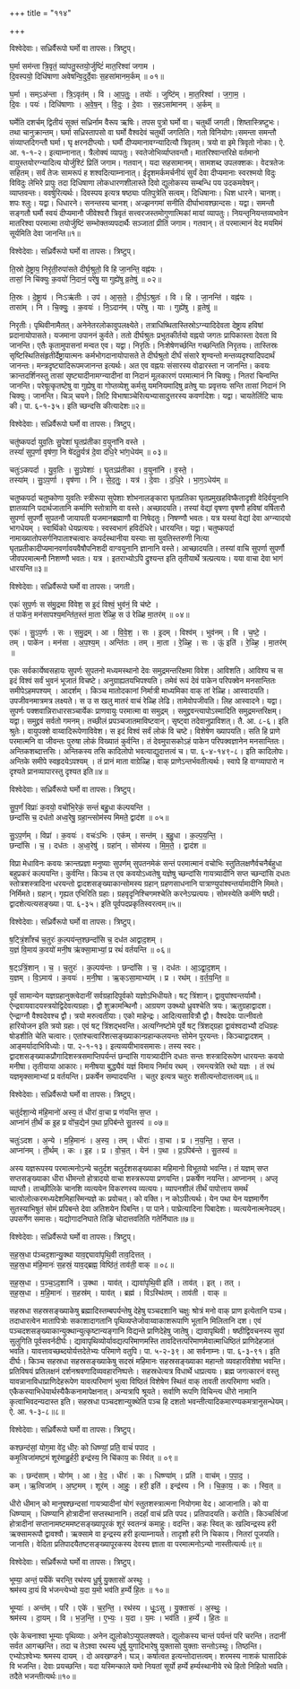 +++
title = "११४"

+++


विश्वेदेवाः। सध्रिर्वैरूपो घर्मो वा तापसः। त्रिष्टुप्।

घ॒र्मा सम॑न्ता त्रि॒वृतं॒ व्या॑पतु॒स्तयो॒र्जुष्टिं॑ मात॒रिश्वा॑ जगाम ।  
दि॒वस्पयो॒ दिधि॑षाणा अवेषन्वि॒दुर्दे॒वाः स॒हसा॑मानम॒र्कम् ॥ ०१॥

घ॒र्मा । सम्ऽअ॑न्ता । त्रि॒ऽवृत॑म् । वि । आ॒प॒तुः॒ । तयोः॑ । जुष्टि॑म् । मा॒त॒रिश्वा॑ । ज॒गा॒म॒ ।  
दि॒वः । पयः॑ । दिधि॑षाणाः । अ॒वे॒ष॒न् । वि॒दुः । दे॒वाः । स॒हऽसा॑मानम् । अ॒र्कम् ॥

घर्मेति दशर्चम् द्वितीयं सूक्तं सध्रिर्नाम वैरूप ऋषिः। तपस पुत्रो घर्मो वा। चतुर्थी जगती। शिष्तास्त्रिष्टुभः। तथा चानुक्रान्तम्। घर्मा सध्रिस्तापसो वा घर्मो वैश्वदेवं चतुर्थी जगतिति। गतो विनियोगः।समन्ता समन्तौ संव्याप्तदिगन्तौ घर्मा। घृ क्षरनदीप्त्योः। घर्मौ दीप्यमानावग्न्यादित्यौ त्रिवृतम्। त्रयो वा इमे त्रिवृतो नोकाः। ऐ. आ. १-१-२। इत्याम्नानात्। त्रैलोक्यं व्यापतुः। स्वतेजोभिर्व्याप्तवन्तौ। मातरिश्वान्तरिक्षे वर्तमानो वायुस्तयोरग्न्यादित्य योर्जुश्टिं प्रितिं जगाम। गतवान्। यदा सहसामानम्। सामशब्द उपलक्शकः। वेदत्रतेजः सहितम्। सर्वं तेजः सामरूपं ह शश्वदित्याम्नानात्। ईदृशमर्कमर्चनीयं सुर्यं देवा दीप्यमानाः स्वरश्मयो विदुः विविदुः लेभिरे प्रापुः तदा दिधिषाणा लोकधारणशीलास्ते दिवो द्युलोकस्य सम्बन्धि पय उदकमवेषन्। व्याप्तवन्तः। ववर्षुरित्यर्थः। दिवस्पय इत्यत्र षष्ठ्याः पतिपुत्रेति सत्वम्। दिधिषानाः। धिश धारने। चानश्। शपः श्लुः। यद्वा। धिधारने। सनन्तस्य चानश्। अज्झनगमां सनीति दीर्घाभावश्छान्दसः। यद्वा। समन्तौ सङ्गतौ घर्मौ स्वयं दीप्यमानौ जीवेश्वरौ त्रिवृतं सत्त्वरजस्तमोगुणात्मिकां मायां व्यापतुः। नियन्तृनियन्तव्यभावेन मातरिश्वा परमात्मा तयोर्जुष्टिं सम्भोक्तव्यपदार्थैः सञ्जातां प्रीतिं जगाम। गतवान्। तं परमात्मानं वेद मयमिमं सूर्यमिति देवा जानन्ति॥१॥

विश्वेदेवाः। सध्रिर्वैरूपो घर्मो वा तापसः। त्रिष्टुप्।

ति॒स्रो दे॒ष्ट्राय॒ निरृ॑ती॒रुपा॑सते दीर्घ॒श्रुतो॒ वि हि जा॒नन्ति॒ वह्न॑यः ।  
तासां॒ नि चि॑क्युः क॒वयो॑ नि॒दानं॒ परे॑षु॒ या गुह्ये॑षु व्र॒तेषु॑ ॥ ०२॥

ति॒स्रः । दे॒ष्ट्राय॑ । निःऽऋ॑तीः । उप॑ । आ॒स॒ते॒ । दी॒र्घ॒ऽश्रुतः॑ । वि । हि । जा॒नन्ति॑ । वह्न॑यः ।  
तासा॑म् । नि । चि॒क्युः॒ । क॒वयः॑ । नि॒ऽदान॑म् । परे॑षु । याः । गुह्ये॑षु । व्र॒तेषु॑ ॥

निरृतीः। पृथिवीनामैतत्। अनेनेतरलोकावुपलक्ष्येते। तत्राधिष्थितास्तिस्रोऽग्न्यादिदेवता देष्ट्राय हविषां प्रदानायोपासते। यजमाना उपाननं कुर्वते। ततो दीर्घश्रुतः प्रभुतकीर्तयो वह्नयो जगतः प्रापिकास्ता देवता वि जानन्ति। एतैः कृतामुपासनां मन्वत एव। यद्वा। निरृतिः। निःशेषेणर्च्छन्ति गच्छन्तिति निरृतयः। तास्तिस्रः सृष्टिस्थितिसंहृतीर्देष्ट्रायात्मनः कर्मभोगदानायोपासते ते दीर्घश्रुतो दीर्घं संसारे शृण्वन्तो मन्तव्यदृश्यादिपदार्थं जानन्तः। मन्त्रदृष्ट्यादिरूपमजानन्त इत्यर्थः। अत एव वह्नयः संसारस्य वोढारस्ता न जानन्ति। कवयः क्रान्तदर्शिनस्तु तासां सृष्ट्यादीनामग्न्यादीनां वा निदानं मूलकारणं परमात्मानं नि चिक्युः। नितरां चिन्वन्ति जानन्ति। परेषूत्कृतष्टेषु वा गुह्येषु वा गोप्तव्येशु कर्मसु यमनियमादिषु व्रतेषु याः प्रवृत्तयः सन्ति तासां निदानं नि चिक्युः। जानन्ति। चिञ् चयने। लिटि विभाषाञ्चेरित्यभ्यासादुत्तरस्य कवर्णादेशः। यद्वा। चायतेर्लिटि चायः की। पा. ६-१-३५। इति च्छन्दसि कीत्यादेशः॥२॥

विश्वेदेवाः। सध्रिर्वैरूपो घर्मो वा तापसः। त्रिष्टुप्।

चतु॑ष्कपर्दा युव॒तिः सु॒पेशा॑ घृ॒तप्र॑तीका व॒युना॑नि वस्ते ।  
तस्यां॑ सुप॒र्णा वृष॑णा॒ नि षे॑दतु॒र्यत्र॑ दे॒वा द॑धि॒रे भा॑ग॒धेय॑म् ॥ ०३॥

चतुः॑ऽकपर्दा । यु॒व॒तिः । सु॒ऽपेशाः॑ । घृ॒तऽप्र॑तीका । व॒युना॑नि । व॒स्ते॒ ।  
तस्या॑म् । सु॒ऽप॒र्णा । वृष॑णा । नि । से॒द॒तुः॒ । यत्र॑ । दे॒वाः । द॒धि॒रे । भा॒ग॒ऽधेय॑म् ॥

चतुष्कपर्दा चतुष्कोणा युवतिः स्त्रीरूपा सुपेशाः शोभनालङ्कारा घृतप्रतिका घृतप्रमुखहविष्कैतादृशी वेदिर्वयुनानि ज्ञातव्यानि पदार्थजातानि कर्माणि स्तोत्राणि वा वस्ते। अच्छादयति। तस्यां वेद्यां वृषणा वृषणौ हविषां वर्षितारौ सुपर्णा सुपर्णौ सुपतनौ जायापती यजमानब्रह्माणौ वा निषेदतुः। निषण्णौ भवतः। यत्र यस्यां वेद्यां देवा अग्न्यादयो भागधेयम् । स्वार्थिको धेयप्रत्ययः। स्वस्वभागं हविर्दधिरे। धारयन्ति। यद्वा। चतुष्कपर्दा नामाख्यातोपसर्गनिपाताश्चत्वारः कपर्दस्थानीया यस्याः सा युवतिस्तरुणी नित्या घृतप्रतीकादीप्यमानवर्णावयवैषौपनिशदी वाग्वयुनानि ज्ञानानि वस्ते। आच्छादयति। तस्यां वाचि सुपर्णा सुपर्णौ जीवपरमात्मनौ निशण्णौ भवतः। यत्र । इतराभ्योऽपि द्रुश्यन्त इति तृतीयार्थे त्रल्प्रत्ययः। यया वाचा देवा भागं धारयन्ति॥३॥

विश्वेदेवाः। सध्रिर्वैरूपो घर्मो वा तापसः। जगती।

एकः॑ सुप॒र्णः स स॑मु॒द्रमा वि॑वेश॒ स इ॒दं विश्वं॒ भुव॑नं॒ वि च॑ष्टे ।  
तं पाके॑न॒ मन॑सापश्य॒मन्ति॑त॒स्तं मा॒ता रे॑ळ्हि॒ स उ॑ रेळ्हि मा॒तर॑म् ॥ ०४॥

एकः॑ । सु॒ऽप॒र्णः । सः । स॒मु॒द्रम् । आ । वि॒वे॒श॒ । सः । इ॒दम् । विश्व॑म् । भुव॑नम् । वि । च॒ष्टे॒ ।  
तम् । पाके॑न । मन॑सा । अ॒प॒श्य॒म् । अन्ति॑तः । तम् । मा॒ता । रे॒ळ्हि॒ । सः । ऊं॒ इति॑ । रे॒ळ्हि॒ । मा॒तर॑म् ॥

एकः सर्वकार्येष्वसहायः सुपर्णः सुपतनो मध्यमस्थानो देवः समुद्रमन्तरिक्षमा विवेश। आविशति। आविश्य च स इदं विश्वं सर्वं भुवनं भूजातं विचष्टे। अनुग्राह्यतयभिपश्यति। तमेवं रूपं देवं पाकेन परिपक्वेन मनसान्तितः समीपेऽहमपश्यम् । आदर्शम् । किञ्च मातोदकानां निर्मात्री माध्यमिका वाक् तां रेळ्हि। आस्वादयति। उपजीवनमात्रमत्र लक्ष्यते। स उ स खलु मातरं वाचं रेळ्हि लेढि। तामेवोपजीवति। लिह आस्वादने। यद्वा। सुपर्णः पक्शवान्निराधारसञ्चार्येकः प्राणवायुः परमात्मा वा समुद्रम् । समुद्द्रवन्त्यापोऽस्मादिति समुद्रमन्तरिक्षम्। यद्वा। समुद्द्रवं सर्वतो गमनम्। तच्छीलं प्रपञ्चजातमाविष्टवान्। सृष्ट्वा तदेवानुप्राविशत्। तै. आ. ८-६। इति श्रुतेः। वायुपक्शे वाय्वादिरूपेणाविवेश। स इदं विश्वं सर्वं लोकं वि चष्टे। विशेषेण ख्यापयति। सति हि प्राणे परमात्मनि वा जीवन्तः पुरुषा लोकं विख्यातं कुर्वन्ति। तं देवमुपासकोऽहं पाकेन परिपक्वज्ञानेन मनसान्तितः। अन्तिकशब्दात्तसिः। अन्तिकस्य तसि कादिलोपो भवत्याद्युदात्तत्वं च। पा. ६-४-१४९-८। इति कादिलोपः। अन्तिके समीपे स्वहृदयेऽपश्यम् । तं प्रानं माता वाग्रेळ्हि। वाक् प्राणेऽन्तर्भवतीत्यर्थः। स्वापे हि वाग्व्यापारो न दृश्यते प्रानव्यापारस्तु दृश्यत इति॥४॥

विश्वेदेवाः। सध्रिर्वैरूपो घर्मो वा तापसः। त्रिष्टुप्।

सु॒प॒र्णं विप्राः॑ क॒वयो॒ वचो॑भि॒रेकं॒ सन्तं॑ बहु॒धा क॑ल्पयन्ति ।  
छन्दां॑सि च॒ दध॑तो अध्व॒रेषु॒ ग्रहा॒न्त्सोम॑स्य मिमते॒ द्वाद॑श ॥ ०५॥

सु॒ऽप॒र्णम् । विप्रा॑ । क॒वयः॑ । वचः॑ऽभिः । एक॑म् । सन्त॑म् । ब॒हु॒धा । क॒ल्प॒य॒न्ति॒ ।  
छन्दां॑सि । च॒ । दध॑तः । अ॒ध्व॒रेषु॑ । ग्रहा॑न् । सोम॑स्य । मि॒म॒ते॒ । द्वाद॑श ॥

विप्रा मेधाविनः कवयः क्रान्तप्रज्ञा मनुष्याः सुपर्णम् सुपतनमेकं सन्तं परमात्मानं वचोभिः स्तुतिलक्षणैर्वचनैर्बहुधा बहुप्रकरं कल्पयन्ति। कुर्वन्ति। किञ्च त एव कवयोऽध्वतेषु यज्ञेषु च्छन्दांसि गायत्र्यादीनि सप्त च्छन्दांसि दधतः स्तोत्रशस्त्रादिना धरयन्तो द्वादशसङ्ख्याकान्सोमस्य ग्रहान् ग्रहणसाधनानि पात्राण्युपांश्वन्तर्यामादीनि मिमते। निर्मिमते। ग्रहान्। गृह्यत एभिरिति ग्रहाः। ग्रहवृदृनिश्चिगमश्चेति करनेऽप्प्रत्ययः। सोमस्येति कर्मणि षष्ठी। द्वादशेत्यत्यसङ्ख्या। पा. ६-३५। इति पूर्वपदप्रकृतिस्वरत्वम्॥५॥

विश्वेदेवाः। सध्रिर्वैरूपो घर्मो वा तापसः। त्रिष्टुप्।

ष॒ट्त्रिं॒शाँश्च॑ च॒तुरः॑ क॒ल्पय॑न्त॒श्छन्दां॑सि च॒ दध॑त आद्वाद॒शम् ।  
य॒ज्ञं वि॒माय॑ क॒वयो॑ मनी॒ष ऋ॑क्सा॒माभ्यां॒ प्र रथं॑ वर्तयन्ति ॥ ०६॥

ष॒ट्ऽत्रिं॒शान् । च॒ । च॒तुरः॑ । क॒ल्पय॑न्तः । छन्दां॑सि । च॒ । दध॑तः । आ॒ऽद्वा॒द॒शम् ।  
य॒ज्ञम् । वि॒ऽमाय॑ । क॒वयः॑ । म॒नी॒षा । ऋ॒क्ऽसा॒माभ्या॑म् । प्र । रथ॑म् । व॒र्त॒य॒न्ति॒ ॥

पूर्वं सामान्येन यज्ञग्रहानुक्त्वेदानीं सर्वग्रहादिपूर्वको यज्ञोऽभिधीयते। षट् त्रिंशान्। द्वावुपांश्वन्तर्यामौ। ऐन्द्रवायवादयस्त्रयोद्विदेवत्यग्रहाः। द्वौ शुक्रामन्थिनौ। आग्रयण उक्थ्यो ध्रुवश्चेति त्रयः। ऋतुग्रहाद्वादश। ऐन्द्राग्नौ वैश्वदेवश्च द्वौ। त्रयो मरुत्वतीयाः। एको माहेन्द्रः। आदित्यसावित्रौ द्वौ। वैश्वदेवः पात्नीवतो हारियोजन इति त्रयो ग्रहाः। एवं षट् त्रिंशद्भवन्ति। अत्यग्निष्टोमे पूर्वे षट् त्रिंशद्ग्रहा द्वावंश्वदाभ्यौ दधिग्रहः षोडशीति चेति चत्वारः। एतांश्चत्वारिंशत्सङ्ख्याकान्ग्रहान्कलयन्तः सोमेन पूरयन्तः। किञ्चाद्वादशम् । आङ्मर्यादाभिविध्योः। पा. २-१-१३। इत्यव्ययीभावसमासः। तस्य स्वरः। द्वादशसङ्ख्याकप्रौगादिशस्त्रसमाप्तिपर्यन्तं छन्दांसि गायत्र्यादीनि दधतः सन्तः शस्त्रादिरूपेण धारयन्तः कवयो मनीषा। तृतीयाया आकारः। मनीषया बुद्ध्यैवं यज्ञं विमाय निर्माय रथम् । रमन्त्यत्रेति रथो यज्ञः । तं रथं यज्ञमृक्सामाभ्यां प्र वर्तयन्ति। प्रकर्षेन सम्पादयन्ति । चतुर इत्यत्र चतुरः शसीत्यन्तोदात्तत्वम्॥६॥

विश्वेदेवाः। सध्रिर्वैरूपो घर्मो वा तापसः। त्रिष्टुप्।

चतु॑र्दशा॒न्ये म॑हि॒मानो॑ अस्य॒ तं धीरा॑ वा॒चा प्र ण॑यन्ति स॒प्त ।  
आप्ना॑नं ती॒र्थं क इ॒ह प्र वो॑च॒द्येन॑ प॒था प्र॒पिब॑न्ते सु॒तस्य॑ ॥ ०७॥

चतुः॑ऽदश । अ॒न्ये । म॒हि॒मानः॑ । अ॒स्य॒ । तम् । धीराः॑ । वा॒चा । प्र । न॒य॒न्ति॒ । स॒प्त ।  
आप्ना॑नम् । ती॒र्थम् । कः । इ॒ह । प्र । वो॒च॒त् । येन॑ । प॒था । प्र॒ऽपिब॑न्ते । सु॒तस्य॑ ॥

अस्य यज्ञरूपस्य परमात्मनोऽन्ये चतुर्दश चतुर्दशसङ्ख्याका महिमानो विभूतयो भवन्ति। तं यज्ञम् सप्त सप्तसङ्ख्याका धीरा धीमन्तो होत्रादयो वाचा शस्त्ररूपया प्रणयन्ति। प्रकर्षेण नयन्ति। आप्नानम् । अप्लृ व्याप्तौ। ताच्छीलिके चानशि व्यत्ययेन विकरणस्य व्यत्ययः। व्यापनशीलं तीर्थं पापोत्ताय समर्थं चात्वोलोत्करमध्यदेशमिहास्मिन्यज्ञे कः प्रवोचत्। को वक्ति। न कोऽपीत्यर्थः। येन पथा येन यज्ञमार्गेण सुतस्याभिषुतं सोमं प्रपिबन्ते देवा अतिशयेन पिबन्ति। पा पाने। पाघ्रेत्यादिना पिबादेशः। व्यत्ययेनात्मनेपदम्। उपसर्गेण समासः। यद्योगादनिघाते तिङि चोदात्तवतिति गतेर्निघातः॥७॥

विश्वेदेवाः। सध्रिर्वैरूपो घर्मो वा तापसः। त्रिष्टुप्।

स॒ह॒स्र॒धा प॑ञ्चद॒शान्यु॒क्था याव॒द्द्यावा॑पृथि॒वी ताव॒दित्तत् ।  
स॒ह॒स्र॒धा म॑हि॒मानः॑ स॒हस्रं॒ याव॒द्ब्रह्म॒ विष्ठि॑तं॒ ताव॑ती॒ वाक् ॥ ०८॥

स॒ह॒स्र॒धा । प॒ञ्च॒ऽद॒शानि॑ । उ॒क्था । याव॑त् । द्यावा॑पृथि॒वी इति॑ । ताव॑त् । इत् । तत् ।  
स॒ह॒स्र॒धा । म॒हि॒मानः॑ । स॒हस्र॑म् । याव॑त् । ब्रह्म॑ । विऽस्थि॑तम् । ताव॑ती । वाक् ॥

सहस्रधा सहस्रसङ्ख्याकेषु ब्रह्मादिस्तम्बपर्यन्तेषु देहेषु पञ्चदशानि चक्षुः श्रोत्रं मनो वाक् प्राण इत्येतानि पञ्च। तदाधारत्वेन मातापित्रोः सकाशादागतानि पृथिव्यप्तेजोवाय्वाकाशरूपाणि भूतानि मिलितानि दश। एवं पञ्चदशसङ्ख्याकान्युक्थान्युत्कृष्टान्यङ्गानि विद्यन्ते प्राणिदेहेषु जातेषु। द्यावापृथिवी। षष्ठीद्विवचनस्य सुपां सुलुगिति पूर्वसवर्नदीर्घः। द्यावापृथिव्योर्यावद्यत्परिमाणमस्ति तावदित्तत्परिमाणमेवात्माधिष्ठितं प्राणिदेहजातं भवति। यावत्तावच्छब्दयोर्यत्तदेतेभ्यः परिमाणे वतुपि। पा. ५-२-३९। आ सर्वनाम्नः। पा. ६-३-९१। इति दीर्घः। किञ्च सहस्रधा सहस्रसङ्ख्याकेषु सदस्रं महिमानः सहस्रसङ्ख्याका महान्तो व्यवहारविशेषा भवन्ति। प्रतिविषयं प्रतिलक्षनं दर्शनश्रवणादिव्यवहारनिष्पत्तेः। सहस्रधेत्यत्र विधार्थे धाप्रत्ययः। ब्रह्म जगत्कारनं वस्तु यावन्नानाविधाप्राणिदेहरूपेण यावत्परिमाणं भुत्वा विष्ठितं विशेषेण स्थितं वाक् तावती तत्परिमाणा भवति। एकैकस्याभिधेयार्थस्यैकैकनामापेक्षनात्। अन्यत्रापि श्रूयते। सर्वाणि रूपणि विचिन्त्य धीरो नामानि कृत्वाभिवदन्यदास्त इति। सहस्रधा पञ्चदशान्युक्थेति पञ्च हि दशतो भवन्तीत्यादिकमारण्यकमत्रानुसन्धेयम्। ऐ. आ. १-३-८॥८॥

विश्वेदेवाः। सध्रिर्वैरूपो घर्मो वा तापसः। त्रिष्टुप्।

कश्छन्द॑सां॒ योग॒मा वे॑द॒ धीरः॒ को धिष्ण्यां॒ प्रति॒ वाचं॑ पपाद ।  
कमृ॒त्विजा॑मष्ट॒मं शूर॑माहु॒र्हरी॒ इन्द्र॑स्य॒ नि चि॑काय॒ कः स्वि॑त् ॥ ०९॥

कः । छन्द॑साम् । योग॑म् । आ । वे॒द॒ । धीरः॑ । कः । धिष्ण्या॑म् । प्रति॑ । वाच॑म् । प॒पा॒द॒ ।  
कम् । ऋ॒त्विजा॑म् । अ॒ष्ट॒मम् । शूर॑म् । आ॒हुः॒ । हरी॒ इति॑ । इन्द्र॑स्य । नि । चि॒का॒य॒ । कः । स्वि॒त् ॥

धीरो धीमान् को मानुषश्छन्दसां गायत्र्यादीनां योगं स्तुतशस्त्रात्मना नियोगमा वेद। आजानाति। को वा धिष्ण्याम् । धिष्ण्यानि होत्रादीनां सप्तस्थानानि। तदर्हां वाचं प्रति पपद। प्रतिपादयति। करोति। किञ्चर्त्विजां होत्रादीनां सप्तानामष्टममष्टसङ्ख्यापूरकं शूरं स्वतन्त्रं कमाहुः। वदन्ति। कहः स्वित् कः खल्विन्द्रस्य हरी ऋक्सामरूपौ द्वावश्वौ। ऋक्सामे वा इन्द्रस्य हरी इत्याम्नायते। तादृशौ हरी नि चिकाय। नितरां पूजयति। जानाति। वेदिता प्रतिपादयैतष्टसङ्ख्यापूरकस्य देवस्य ज्ञाता वा परमात्मनोऽन्यो नास्तीत्यर्त्यः॥९॥

विश्वेदेवाः। सध्रिर्वैरूपो घर्मो वा तापसः। त्रिष्टुप्।

भूम्या॒ अन्तं॒ पर्येके॑ चरन्ति॒ रथ॑स्य धू॒र्षु यु॒क्तासो॑ अस्थुः ।  
श्रम॑स्य दा॒यं वि भ॑जन्त्येभ्यो य॒दा य॒मो भव॑ति ह॒र्म्ये हि॒तः ॥ १०॥

भूम्याः॑ । अन्त॑म् । परि॑ । एके॑ । च॒र॒न्ति॒ । रथ॑स्य । धूः॒ऽसु । यु॒क्तासः॑ । अ॒स्थुः॒ ।  
श्रम॑स्य । दा॒यम् । वि । भ॒ज॒न्ति॒ । ए॒भ्यः॒ । य॒दा । य॒मः । भव॑ति । ह॒र्म्ये । हि॒तः ॥

एके केचनाश्वा भूम्याः पृथिव्याः। अनेन द्युलोकोऽप्युपलक्श्यते। द्युलोकस्य चान्तं पर्यन्तं परि चरन्ति। तदानीं सर्वत आगच्छन्ति। तदा च तेऽश्वा रथस्य धूर्षु युगादिभारेषु युक्तासो युक्ताः सन्तोऽस्थुः। तिष्ठन्ति। एभ्योऽश्वेभ्यः श्रमस्य दायम् । दो अवखण्डने। घञ्। कर्षात्वत इत्यन्तोदात्तत्वम्। शरमस्य नाशकं घासादिकं वि भजन्ति। देवाः प्रयच्छन्ति। यदा यस्मिन्काले यमो नियतां सूर्यो हर्म्ये हर्म्यस्थानीये रथे हितो निहितो भवति। तदैते भजन्तीत्यर्थः॥१०॥